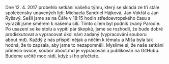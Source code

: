 Dne 12. 4. 2017 probehlo setkání našeho týmu, který se skládá ze tří stále spoleèensky unavených lidí: Michaela Sandriel Hájková, Jan Vokřál a Jan Ryšavý. Sešli jsme se na Čáře v 18:15 hodin středoevropského času a vyrazili jsme směrem k našemu cíli. Tímto cílem byl podnik zvaný Parodie. Po usazení se ke stolu a vypití pár škopkù, jsme se rozhodli, že bude dobré prodiskutovat a vypracovat úkol nám zadaný (vypracování souboru about.md). Každý z nás přispěl nějak a něčím k tématu a Míša byla tak hodná, že to zapsala, aby jsme to nezapomněli. Myslíme si, že naše setkání přineslo ovoce, soubor about.md je vypracován a publikován na GitHubu. Budeme určitě moc rádi, když si ho přečtete.